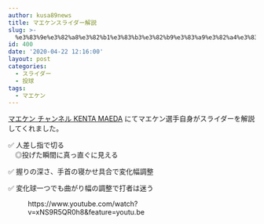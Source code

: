 ```yaml
---
author: kusa89news
title: マエケンスライダー解説
slug: >-
  %e3%83%9e%e3%82%a8%e3%82%b1%e3%83%b3%e3%82%b9%e3%83%a9%e3%82%a4%e3%83%80%e3%83%bc%e8%a7%a3%e8%aa%ac
id: 400
date: '2020-04-22 12:16:00'
layout: post
categories:
  - スライダー
  - 投球
tags:
  - マエケン
---
```


[マエケン チャンネル KENTA MAEDA](https://www.youtube.com/channel/UCJlavxr4G9OFkymtkbKZmOw) にてマエケン選手自身がスライダーを解説してくれました。

✅ 人差し指で切る  
　◎投げた瞬間に真っ直ぐに見える

✅ 握りの深さ、手首の寝かせ具合で変化幅調整

✅ 変化球一つでも曲がり幅の調整で打者は迷う

<figure class="wp-block-embed-youtube wp-block-embed is-type-video is-provider-youtube wp-embed-aspect-16-9 wp-has-aspect-ratio">

<div class="wp-block-embed__wrapper">https://www.youtube.com/watch?v=xNS9R5QR0h8&feature=youtu.be</div>

</figure>